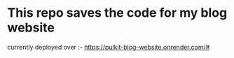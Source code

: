 # This repo saves the code for my blog website

currently deployed over :- https://pulkit-blog-website.onrender.com/#
